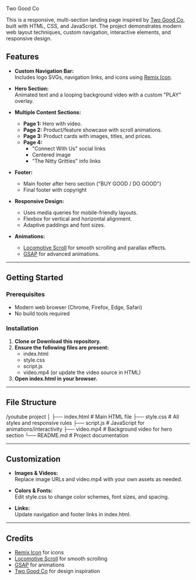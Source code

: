  Two Good Co 

This is a responsive, multi-section landing page inspired by [Two Good Co](https://www.twogood.com.au/), built with HTML, CSS, and JavaScript. The project demonstrates modern web layout techniques, custom navigation, interactive elements, and responsive design.

## Features

- **Custom Navigation Bar:**  
  Includes logo SVGs, navigation links, and icons using [Remix Icon](https://remixicon.com/).

- **Hero Section:**  
  Animated text and a looping background video with a custom "PLAY" overlay.

- **Multiple Content Sections:**  
  - **Page 1:** Hero with video.
  - **Page 2:** Product/feature showcase with scroll animations.
  - **Page 3:** Product cards with images, titles, and prices.
  - **Page 4:**  
    - "Connect With Us" social links  
    - Centered image  
    - "The Nitty Gritties" info links

- **Footer:**  
  - Main footer after hero section ("BUY GOOD / DO GOOD")
  - Final footer with copyright

- **Responsive Design:**  
  - Uses media queries for mobile-friendly layouts.
  - Flexbox for vertical and horizontal alignment.
  - Adaptive paddings and font sizes.

- **Animations:**  
  - [Locomotive Scroll](https://locomotivemtl.github.io/locomotive-scroll/) for smooth scrolling and parallax effects.
  - [GSAP](https://greensock.com/gsap/) for advanced animations.

---

## Getting Started

### Prerequisites

- Modern web browser (Chrome, Firefox, Edge, Safari)
- No build tools required

### Installation

1. **Clone or Download this repository.**
2. **Ensure the following files are present:**
    - index.html
    - style.css
    - script.js
    - video.mp4 (or update the video source in HTML)
3. **Open index.html in your browser.**

---

## File Structure

/youtube project
│
├── index.html         # Main HTML file
├── style.css          # All styles and responsive rules
├── script.js          # JavaScript for animations/interactivity
├── video.mp4          # Background video for hero section
└── README.md          # Project documentation


---

## Customization

- **Images & Videos:**  
  Replace image URLs and video.mp4 with your own assets as needed.

- **Colors & Fonts:**  
  Edit style.css to change color schemes, font sizes, and spacing.

- **Links:**  
  Update navigation and footer links in index.html.

---

## Credits

- [Remix Icon](https://remixicon.com/) for icons
- [Locomotive Scroll](https://locomotivemtl.github.io/locomotive-scroll/) for smooth scrolling
- [GSAP](https://greensock.com/gsap/) for animations
- [Two Good Co](https://www.twogood.com.au/) for design inspiration


